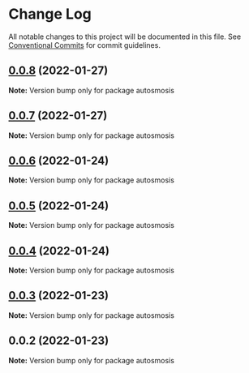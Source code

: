 # Change Log

All notable changes to this project will be documented in this file.
See [Conventional Commits](https://conventionalcommits.org) for commit guidelines.

## [0.0.8](https://github.com/pyramation/autosmosis/compare/autosmosis@0.0.7...autosmosis@0.0.8) (2022-01-27)

**Note:** Version bump only for package autosmosis





## [0.0.7](https://github.com/pyramation/autosmosis/compare/autosmosis@0.0.6...autosmosis@0.0.7) (2022-01-27)

**Note:** Version bump only for package autosmosis





## [0.0.6](https://github.com/pyramation/autosmosis/compare/autosmosis@0.0.5...autosmosis@0.0.6) (2022-01-24)

**Note:** Version bump only for package autosmosis





## [0.0.5](https://github.com/pyramation/autosmosis/compare/autosmosis@0.0.4...autosmosis@0.0.5) (2022-01-24)

**Note:** Version bump only for package autosmosis





## [0.0.4](https://github.com/pyramation/autosmosis/compare/autosmosis@0.0.3...autosmosis@0.0.4) (2022-01-24)

**Note:** Version bump only for package autosmosis





## [0.0.3](https://github.com/pyramation/autosmosis/compare/autosmosis@0.0.2...autosmosis@0.0.3) (2022-01-23)

**Note:** Version bump only for package autosmosis





## 0.0.2 (2022-01-23)

**Note:** Version bump only for package autosmosis
